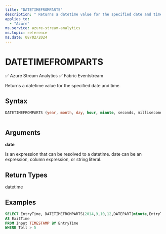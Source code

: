 ```yaml
---
title: "DATETIMEFROMPARTS"
description: " Returns a datetime value for the specified date and time. "
applies_to: 
  - "Azure"
ms.service: azure-stream-analytics
ms.topic: reference
ms.date: 08/02/2024
---
```

# DATETIMEFROMPARTS
:white_check_mark: Azure Stream Analytics :white_check_mark: Fabric Eventstream

  Returns a datetime value for the specified date and time.  
  
 ## Syntax  
  
```SQL   
DATETIMEFROMPARTS (year, month, day, hour, minute, seconds, milliseconds)  
  
```  
  
## Arguments  
 **date**  
  
 Is an expression that can be resolved to a datetime. date can be an expression, column expression, or string literal.  
  
## Return Types  
 datetime  
  
## Examples  
  
```SQL 
SELECT EntryTime, DATETIMEFROMPARTS(2014,9,10,12,DATEPART(minute,EntryTime)+10,00,00)   
AS ExitTime  
FROM Input TIMESTAMP BY EntryTime  
WHERE Toll > 5  
  
```  
  
  
